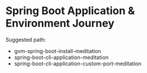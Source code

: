# Spring Boot Application & Environment Journey

Suggested path:

* gvm-spring-boot-install-meditation
* spring-boot-cli-application-meditation
* spring-boot-cli-application-custom-port-meditation


